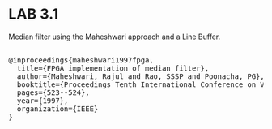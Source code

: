 # LAB 3.1

Median filter using the Maheshwari approach and a Line Buffer.


<pre>

@inproceedings{maheshwari1997fpga,
  title={FPGA implementation of median filter},
  author={Maheshwari, Rajul and Rao, SSSP and Poonacha, PG},
  booktitle={Proceedings Tenth International Conference on VLSI Design},
  pages={523--524},
  year={1997},
  organization={IEEE}
}
</pre>


